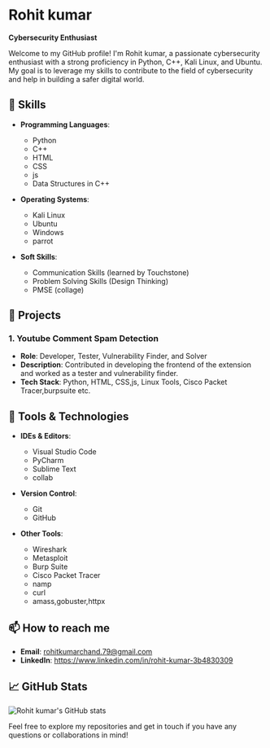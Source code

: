 # Rohit kumar

**Cybersecurity Enthusiast**

Welcome to my GitHub profile! I'm Rohit kumar, a passionate cybersecurity enthusiast with a strong proficiency in Python, C++, Kali Linux, and Ubuntu.
My goal is to leverage my skills to contribute to the field of cybersecurity and help in building a safer digital world.

## 🚀 Skills

- **Programming Languages**: 
  - Python
  - C++
  - HTML
  - CSS
  - js
  - Data Structures in C++
    
- **Operating Systems**:
  - Kali Linux
  - Ubuntu
  - Windows
  - parrot
 
- **Soft Skills**:
  - Communication Skills (learned by Touchstone)
  - Problem Solving Skills (Design Thinking)
  - PMSE (collage)

## 🌟 Projects
### 1. Youtube Comment Spam Detection 
   - **Role**: Developer, Tester, Vulnerability Finder, and Solver
   - **Description**: Contributed in developing the frontend of the extension and worked as a tester and vulnerability finder.
   - **Tech Stack**: Python, HTML, CSS,js, Linux Tools, Cisco Packet Tracer,burpsuite etc.

## 🔧 Tools & Technologies

- **IDEs & Editors**:
  - Visual Studio Code
  - PyCharm
  - Sublime Text
  - collab
  
- **Version Control**:
  - Git
  - GitHub
  
- **Other Tools**:
  - Wireshark
  - Metasploit
  - Burp Suite
  - Cisco Packet Tracer
  - namp
  - curl
  - amass,gobuster,httpx

## 📫 How to reach me

- **Email**: rohitkumarchand.79@gmail.com
- **LinkedIn**: [https://www.linkedin.com/in/rohit-kumar-3b4830309 ](#)

## 📈 GitHub Stats

![Rohit kumar's GitHub stats](https://github-readme-stats.vercel.app/api?username=9rohit9&show_icons=true&theme=radical)

Feel free to explore my repositories and get in touch if you have any questions or collaborations in mind!

